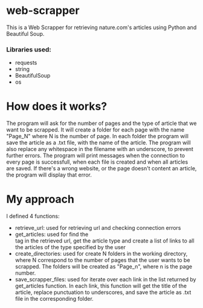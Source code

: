 # web-scrapper
This is a Web Scrapper for retrieving nature.com's articles using Python and Beautiful Soup.

### Libraries used:
- requests
- string
- BeautifulSoup
- os

# How does it works?
The program will ask for the number of pages and the type of article that we want to be scrapped.
It will create a folder for each page with the name "Page_N" where N is the number of page. In each folder the program will save the article as a .txt file, with the name of the article. The program will also replace any whitespace in the filename with an underscore, to prevent further errors. 
The program will print messages when the connection to every page is successfull, when each file is created and when all articles are saved. If there's a wrong website, or the page doesn't content an article, the program will display that error.

# My approach
I defined 4 functions:
- retrieve_url: used for retrieving url and checking connection errors
- get_articles: used for find the <article> tag in the retrieved url, get the article type and create a list of links to all the articles of the type specified by the user
- create_directories: used for create N folders in the working directory, where N correspond to the number of pages that the user wants to be scrapped. The folders will be created as "Page_n", where n is the page number.
- save_scrapper_files: used for iterate over each link in the list returned by get_articles function. In each link, this function will get the title of the article, replace punctuation to underscores, and save the article as .txt file in the corresponding folder.
